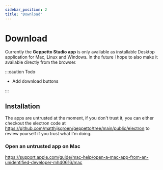 ```yaml
---
sidebar_position: 2
title: "Download"
---
```


# Download

Currently the **Geppetto Studio app** is only available as installable Desktop application for Mac, Linux and Windows. In the future I hope to also make it available directly from the browser.

:::caution Todo

- Add download buttons

:::

## Installation

The apps are untrusted at the moment, if you don't trust it, you can either checkout the electron code at https://github.com/matthijsgroen/geppetto/tree/main/public/electron to review yourself if you trust what I'm doing.

### Open an untrusted app on Mac

https://support.apple.com/guide/mac-help/open-a-mac-app-from-an-unidentified-developer-mh40616/mac
